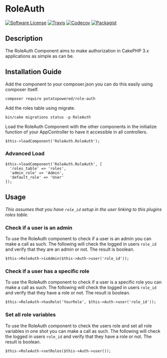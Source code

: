 # RoleAuth
[![Software License](https://img.shields.io/badge/license-MIT-brightgreen.svg?style=flat-square)](LICENSE) 
[![Travis](https://img.shields.io/travis/PotatoPowered/RoleAuth.svg?style=flat-square)](https://travis-ci.org/PotatoPowered/RoleAuth)
[![Codecov](https://img.shields.io/codecov/c/github/PotatoPowered/RoleAuth.svg?style=flat-square)](https://codecov.io/github/PotatoPowered/RoleAuth)
[![Packagist](https://img.shields.io/packagist/dt/potatopowered/role-auth.svg?style=flat-square)](https://packagist.org/packages/potatopowered/role-auth)

## Description
The RoleAuth Component aims to make authorization in CakePHP 3.x applications as simple as can be.

## Installation Guide

Add the component to your composer.json you can do this easily using composer itself.
```
composer require potatopowered/role-auth
```
Add the roles table using migrate.
```
bin/cake migrations status -p RoleAuth
```
Load the RoleAuth Component with the other components in the initialize function of your AppController to have it accessible in all controllers.
```
$this->loadComponent('RoleAuth.RoleAuth');
```
### Advanced Load
```
$this->loadComponent('RoleAuth.RoleAuth', [
  'roles_table' => 'roles',
  'admin_role' => 'Admin',
  'default_role' => 'User'
]);
```
## Usage
*This assumes that you have `role_id` setup in the user linking to this plugins roles table.*
### Check if a user is an admin
To use the RoleAuth component to check if a user is an admin you can make a call as such. The following will check the logged in
users `role_id` and verify that they are an admin or not. The result is boolean.
```
$this->RoleAuth->isAdmin($this->Auth->user('role_id'));
```
### Check if a user has a specific role
To use the RoleAuth component to check if a user is a specific role you can make a call as such. The following will check the logged in
users `role_id` and verify that they have a role or not. The result is boolean.
```
$this->RoleAuth->hasRole('YourRole', $this->Auth->user('role_id'));
```
### Set all role variables
To use the RoleAuth component to check the users role and set all role variables in one shot you can make a call as such. The following will check the logged in users `role_id` and verify that they have a role or not. The result is boolean.
```
$this->RoleAuth->setRoles($this->Auth->user());
```
